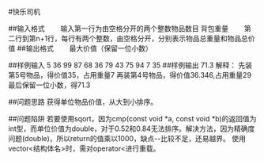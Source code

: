 #快乐司机

##输入格式
　　输入第一行为由空格分开的两个整数物品数目 背包重量
　　第二行到第n+1行，每行有两个整数，由空格分开，分别表示物品总重量和物品总价值
##输出格式
　　最大价值（保留一位小数）

##样例输入
5 36
99 87
68 36
79 43
75 94
7 35
##样例输出
71.3
解释：
先装第5号物品，得价值35，占用重量7
再装第4号物品，得价值36.346,占用重量29
最后保留一位小数，得71.3

##问题思路
	获得单位物品价值，从大到小排序。

##问题陷阱
	若要使用sqort，因为cmp(const void *a, const void *b)的返回值为int型，而单位价值为double，对于0.52和0.84无法排序。解决方法，因为精确度问题(double)，所以return的值乘以1000，缺点--比较不足，还易越界。
	使用vector<结构体名>时，需对operator<进行重载。
